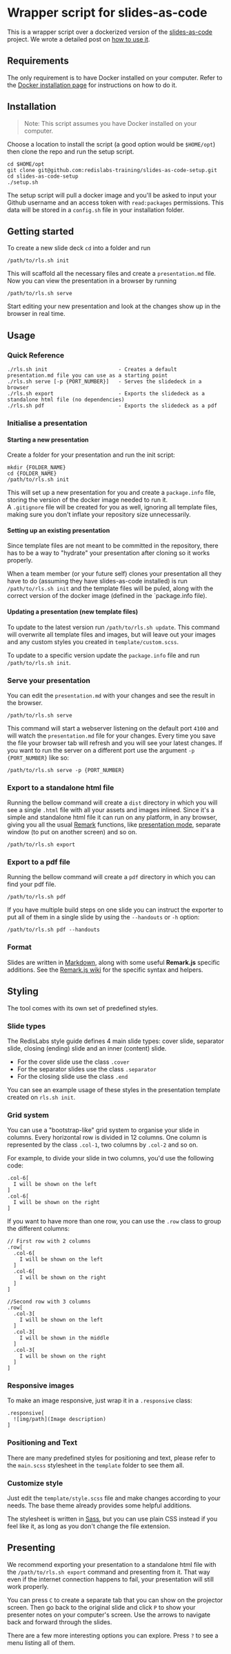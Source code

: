 # Wrapper script for slides-as-code

This is a wrapper script over a dockerized version of the [slides-as-code](https://github.com/redislabs-training/slides-as-code-setup) project. We wrote a detailed post on [how to use it](https://redislabs.atlassian.net/wiki/spaces/TE/blog/2020/02/04/1001652723/How+to+set+up+Slides+as+Code+with+Docker).

## Requirements
The only requirement is to have Docker installed on your computer. Refer to the [Docker installation page](https://docs.docker.com/install/) for instructions on how to do it.

## Installation

> Note: This script assumes you have Docker installed on your computer. 

Choose a location to install the script (a good option would be `$HOME/opt`) then clone the repo and run the setup script.

```
cd $HOME/opt
git clone git@github.com:redislabs-training/slides-as-code-setup.git
cd slides-as-code-setup
./setup.sh
```
 
The setup script will pull a docker image and you'll be asked to input your Github username and an access token with `read:packages` permissions. This data will be stored in a `config.sh` file in your installation folder.

## Getting started
To create a new slide deck `cd` into a folder and run 
```
/path/to/rls.sh init
```
This will scaffold all the necessary files and create a `presentation.md` file. Now you can view the presentation in a browser by running

```
/path/to/rls.sh serve
```

Start editing your new presentation and look at the changes show up in the browser in real time. 




## Usage



### Quick Reference
```
./rls.sh init                       - Creates a default presentation.md file you can use as a starting point
./rls.sh serve [-p {PORT_NUMBER}]   - Serves the slidedeck in a browser
./rls.sh export                     - Exports the slidedeck as a standalone html file (no dependencies)
./rls.sh pdf                        - Exports the slidedeck as a pdf
```

### Initialise a presentation

#### Starting a new presentation
Create a folder for your presentation and run the init script:

```
mkdir {FOLDER_NAME}
cd {FOLDER_NAME}
/path/to/rls.sh init
```

This will set up a new presentation for you and create a `package.info` file, storing the version of the docker image needed to run it.  
A `.gitignore` file will be created for you as well, ignoring all template files, making sure you don't inflate your repository size unnecessarily. 

#### Setting up an existing presentation
Since template files are not meant to be committed in the repository, there has to be a way to "hydrate" your presentation after cloning so it works properly.
  
When a team member (or your future self) clones your presentation all they have to do (assuming they have slides-as-code installed) is run `/path/to/rls.sh init` and the template files will be puled, along with the correct version of the docker image (defined in the `package.info file). 

#### Updating a presentation (new template files)
To update to the latest version run `/path/to/rls.sh update`. 
This command will overwrite all template files and images, but will leave out your images and any custom styles you created in `template/custom.scss`.

To update to a specific version update the `package.info` file and run `/path/to/rls.sh init`. 

### Serve your presentation
You can edit the `presentation.md` with your changes and see the result in the browser. 

```
/path/to/rls.sh serve
```

This command will start a webserver listening on the default port `4100` and will watch the `presentation.md` file for your changes. Every time you save the file your browser tab will refresh and you will see your latest changes. 
If you want to run the server on a different port use the argument `-p {PORT_NUMBER}` like so:

```
/path/to/rls.sh serve -p {PORT_NUMBER}
```


### Export to a standalone html file

Running the bellow command will create a `dist` directory in which you will see a single `.html` file with all your assets and images inlined. Since it's a simple and standalone html file it can run on any platform, in any browser, giving you all the usual [Remark](https://github.com/gnab/remark) functions, like [presentation mode](https://github.com/gnab/remark/wiki/Presentation-mode), separate window (to put on another screen) and so on.

```
/path/to/rls.sh export
```

### Export to a pdf file

Running the bellow command will create a `pdf` directory in which you can find your pdf file. 

```
/path/to/rls.sh pdf
```

If you have multiple build steps on one slide you can instruct the exporter to put all of them in a single slide by using the `--handouts` or `-h` option: 
```
/path/to/rls.sh pdf --handouts
```


### Format
Slides are written in [Markdown](https://github.com/adam-p/markdown-here/wiki/Markdown-Cheatsheet), along with some useful **Remark.js** specific additions.
See the [Remark.js wiki](https://github.com/gnab/remark/wiki) for the specific syntax and helpers.


## Styling

The tool comes with its own set of predefined styles.

### Slide types

The RedisLabs style guide defines 4 main slide types: cover slide, separator slide, closing (ending) slide and an inner (content) slide.

- For the cover slide use the class `.cover`
- For the separator slides use the class `.separator`
- For the closing slide use the class `.end`

You can see an example usage of these styles in the presentation template created on `rls.sh init`.

### Grid system
You can use a "bootstrap-like" grid system to organise your slide in columns. Every horizontal row is divided in 12 columns. One column is represented by the class `.col-1`, two columns by `.col-2` and so on.

For example, to divide your slide in two columns, you'd use the following code:

```
.col-6[
  I will be shown on the left
]
.col-6[
  I will be shown on the right
]
```

If you want to have more than one row, you can use the `.row` class to group the different columns:

```
// First row with 2 columns
.row[
  .col-6[
    I will be shown on the left
  ]
  .col-6[
    I will be shown on the right
  ]
]

//Second row with 3 columns
.row[
  .col-3[
    I will be shown on the left
  ]
  .col-3[
    I will be shown in the middle
  ]  
  .col-3[
    I will be shown on the right
  ]
]
```

### Responsive images
To make an image responsive, just wrap it in a `.responsive` class:

```
.responsive[
  ![img/path](Image description)
]
```


### Positioning and Text
There are many predefined styles for positioning and text, please refer to the `main.scss` stylesheet in the `template` folder to see them all.

### Customize style

Just edit the `template/style.scss` file and make changes according to your needs.
The base theme already provides some helpful additions.

The stylesheet is written in [Sass](http://sass-lang.com), but you can use plain CSS instead if you feel like it, as long as you don't change the file extension.



## Presenting

We recommend exporting your presentation to a standalone html file with the `/path/to/rls.sh export` command and presenting from it. That way even if the internet connection happens to fail, your presentation will still work properly.

You can press `C` to create a separate tab that you can show on the projector screen. Then go back to the original slide and click `P` to show your presenter notes on your computer's screen. Use the arrows to navigate back and forward through the slides.  

There are a few more interesting options you can explore. Press `?` to see a menu listing all of them.